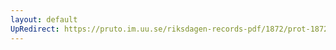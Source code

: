 ```yaml
---
layout: default
UpRedirect: https://pruto.im.uu.se/riksdagen-records-pdf/1872/prot-1872--ak--430.pdf
---
```

